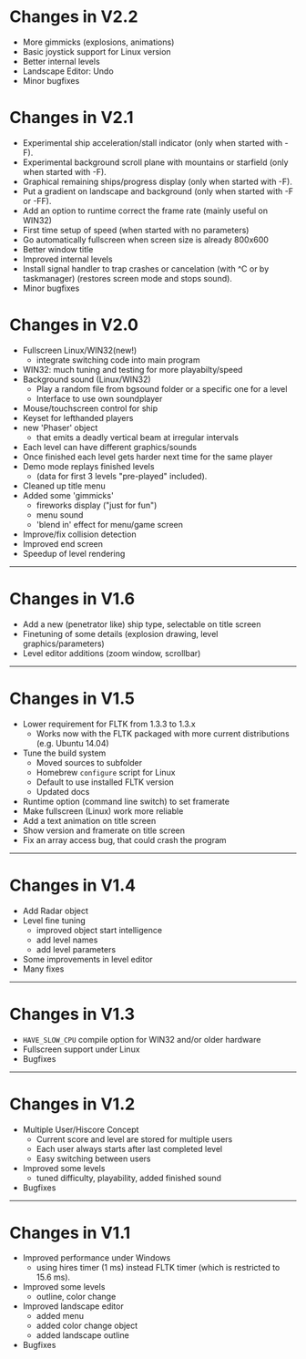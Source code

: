 Changes in V2.2
===============

- More gimmicks (explosions, animations)
- Basic joystick support for Linux version
- Better internal levels
- Landscape Editor: Undo
- Minor bugfixes

Changes in V2.1
===============

- Experimental ship acceleration/stall indicator
  (only when started with -F).
- Experimental background scroll plane with mountains or starfield
  (only when started with -F).
- Graphical remaining ships/progress display
  (only when started with -F).
- Put a gradient on landscape and background
  (only when started with -F or -FF).
- Add an option to runtime correct the frame rate (mainly useful on WIN32)
- First time setup of speed (when started with no parameters)
- Go automatically fullscreen when screen size is already 800x600
- Better window title
- Improved internal levels
- Install signal handler to trap crashes or cancelation (with ^C or by taskmanager)
  (restores screen mode and stops sound).
- Minor bugfixes

Changes in V2.0
===============

- Fullscreen Linux/WIN32(new!)
	- integrate switching code into main program
- WIN32: much tuning and testing for more playabilty/speed
- Background sound (Linux/WIN32)
	- Play a random file from bgsound folder or a specific one for a level
   - Interface to use own soundplayer
- Mouse/touchscreen control for ship
- Keyset for lefthanded players
- new 'Phaser' object
	- that emits a deadly vertical beam at irregular intervals
- Each level can have different graphics/sounds
- Once finished each level gets harder next time for the same player
- Demo mode replays finished levels
	- (data for first 3 levels "pre-played" included).
- Cleaned up title menu
- Added some 'gimmicks'
	- fireworks display ("just for fun")
	- menu sound
	- 'blend in' effect for menu/game screen
- Improve/fix collision detection
- Improved end screen
- Speedup of level rendering

---

Changes in V1.6
===============

- Add a new (penetrator like) ship type, selectable on title screen
- Finetuning of some details (explosion drawing, level graphics/parameters)
- Level editor additions (zoom window, scrollbar)

---

Changes in V1.5
===============

- Lower requirement for FLTK from 1.3.3 to 1.3.x
	- Works now with the FLTK packaged with more current distributions (e.g. Ubuntu 14.04)
- Tune the build system
	- Moved sources to subfolder
	- Homebrew `configure` script for Linux
	- Default to use installed FLTK version
	- Updated docs
- Runtime option (command line switch) to set framerate
- Make fullscreen (Linux) work more reliable
- Add a text animation on title screen
- Show version and framerate on title screen
- Fix an array access bug, that could crash the program

---

Changes in V1.4
===============

- Add Radar object
- Level fine tuning
	- improved object start intelligence
	- add level names
	- add level parameters
- Some improvements in level editor
- Many fixes

---

Changes in V1.3
===============

- `HAVE_SLOW_CPU` compile option for WIN32 and/or older hardware
- Fullscreen support under Linux
- Bugfixes

---

Changes in V1.2
===============

- Multiple User/Hiscore Concept
	- Current score and level are stored for multiple users
	- Each user always starts after last completed level
	- Easy switching between users
- Improved some levels
	- tuned difficulty, playability, added finished sound
- Bugfixes

---

Changes in V1.1
===============

- Improved performance under Windows
	- using hires timer (1 ms) instead FLTK timer (which is restricted to 15.6 ms).
- Improved some levels
	- outline, color change
- Improved landscape editor
	- added menu
	- added color change object
	- added landscape outline
- Bugfixes
